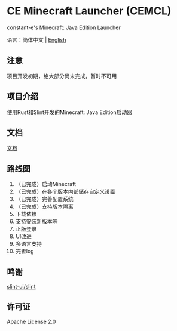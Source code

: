 # CE Minecraft Launcher (CEMCL)
constant-e's Minecraft: Java Edition Launcher

语言：简体中文 | [English](README_EN.md)

## 注意
项目开发初期，绝大部分尚未完成，暂时不可用

## 项目介绍
使用Rust和Slint开发的Minecraft: Java Edition启动器

## 文档
[文档](https://constant-e.github.io/CEMCL/docs)

## 路线图
1. （已完成）启动Minecraft
2. （已完成）在各个版本内部储存自定义设置
3. （已完成）完善配置系统
4. （已完成）支持版本隔离
5. 下载依赖
6. 支持安装新版本等
7. 正版登录
8. UI改进
9. 多语言支持
10. 完善log

## 鸣谢
[slint-ui/slint](https://github.com/slint-ui/slint)

## 许可证
Apache License 2.0
